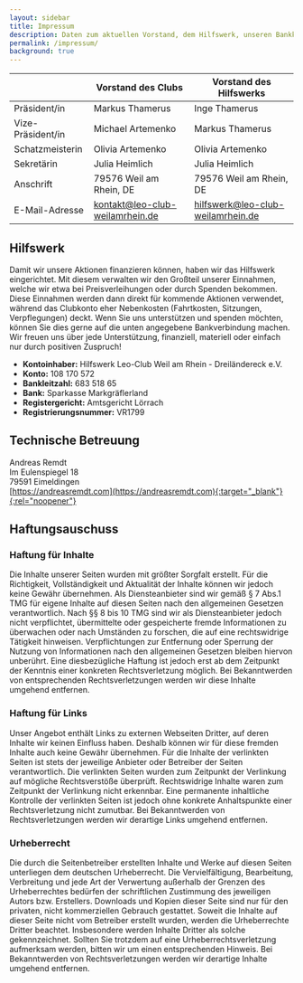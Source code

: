 ```yaml
---
layout: sidebar
title: Impressum
description: Daten zum aktuellen Vorstand, dem Hilfswerk, unseren Bankkonten und dem Haftungsausschluss.
permalink: /impressum/
background: true
---
```


|                   | Vorstand des Clubs | Vorstand des Hilfswerks |
| ----------------- | ------------------ | ----------------------- |
| Präsident/in      | Markus Thamerus    | Inge Thamerus           |
| Vize-Präsident/in | Michael Artemenko  | Markus Thamerus         |
| Schatzmeisterin   | Olivia Artemenko   | Olivia Artemenko        |
| Sekretärin        | Julia Heimlich     | Julia Heimlich          |
| Anschrift         | 79576 Weil am Rhein, DE | 79576 Weil am Rhein, DE |
| E-Mail-Adresse    | [kontakt@leo-club-weilamrhein.de](mailto:kontakt@leo-club-weilamrhein.de) | [hilfswerk@leo-club-weilamrhein.de](mailto:hilfswerk@leo-club-weilamrhein.de) |

## Hilfswerk

Damit wir unsere Aktionen finanzieren können, haben wir das Hilfswerk eingerichtet. Mit diesem verwalten wir den Großteil unserer Einnahmen, welche wir etwa bei Preisverleihungen oder durch Spenden bekommen. Diese Einnahmen werden dann direkt für kommende Aktionen verwendet, während das Clubkonto eher Nebenkosten (Fahrtkosten, Sitzungen, Verpflegungen) deckt. Wenn Sie uns unterstützen und spenden möchten, können Sie dies gerne auf die unten angegebene Bankverbindung machen. Wir freuen uns über jede Unterstützung, finanziell, materiell oder einfach nur durch positiven Zuspruch!

* **Kontoinhaber:** Hilfswerk Leo-Club Weil am Rhein - Dreiländereck e.V.
* **Konto:** 108 170 572
* **Bankleitzahl:** 683 518 65
* **Bank:** Sparkasse Markgräflerland
* **Registergericht:** Amtsgericht Lörrach
* **Registrierungsnummer:** VR1799

## Technische Betreuung

Andreas Remdt  
Im Eulenspiegel 18  
79591 Eimeldingen  
[https://andreasremdt.com](https://andreasremdt.com){:target="_blank"}{:rel="noopener"}

## Haftungsauschuss

### Haftung für Inhalte

Die Inhalte unserer Seiten wurden mit größter Sorgfalt erstellt. Für die Richtigkeit, Vollständigkeit und Aktualität der Inhalte können wir jedoch keine Gewähr übernehmen. Als Diensteanbieter sind wir gemäß § 7 Abs.1 TMG für eigene Inhalte auf diesen Seiten nach den allgemeinen Gesetzen verantwortlich. Nach §§ 8 bis 10 TMG sind wir als Diensteanbieter jedoch nicht verpflichtet, übermittelte oder gespeicherte fremde Informationen zu überwachen oder nach Umständen zu forschen, die auf eine rechtswidrige Tätigkeit hinweisen. Verpflichtungen zur Entfernung oder Sperrung der Nutzung von Informationen nach den allgemeinen Gesetzen bleiben hiervon unberührt. Eine diesbezügliche Haftung ist jedoch erst ab dem Zeitpunkt der Kenntnis einer konkreten Rechtsverletzung möglich. Bei Bekanntwerden von entsprechenden Rechtsverletzungen werden wir diese Inhalte umgehend entfernen.

### Haftung für Links

Unser Angebot enthält Links zu externen Webseiten Dritter, auf deren Inhalte wir keinen Einfluss haben. Deshalb können wir für diese fremden Inhalte auch keine Gewähr übernehmen. Für die Inhalte der verlinkten Seiten ist stets der jeweilige Anbieter oder Betreiber der Seiten verantwortlich. Die verlinkten Seiten wurden zum Zeitpunkt der Verlinkung auf mögliche Rechtsverstöße überprüft. Rechtswidrige Inhalte waren zum Zeitpunkt der Verlinkung nicht erkennbar. Eine permanente inhaltliche Kontrolle der verlinkten Seiten ist jedoch ohne konkrete Anhaltspunkte einer Rechtsverletzung nicht zumutbar. Bei Bekanntwerden von Rechtsverletzungen werden wir derartige Links umgehend entfernen.

### Urheberrecht

Die durch die Seitenbetreiber erstellten Inhalte und Werke auf diesen Seiten unterliegen dem deutschen Urheberrecht. Die Vervielfältigung, Bearbeitung, Verbreitung und jede Art der Verwertung außerhalb der Grenzen des Urheberrechtes bedürfen der schriftlichen Zustimmung des jeweiligen Autors bzw. Erstellers. Downloads und Kopien dieser Seite sind nur für den privaten, nicht kommerziellen Gebrauch gestattet. Soweit die Inhalte auf dieser Seite nicht vom Betreiber erstellt wurden, werden die Urheberrechte Dritter beachtet. Insbesondere werden Inhalte Dritter als solche gekennzeichnet. Sollten Sie trotzdem auf eine Urheberrechtsverletzung aufmerksam werden, bitten wir um einen entsprechenden Hinweis. Bei Bekanntwerden von Rechtsverletzungen werden wir derartige Inhalte umgehend entfernen.